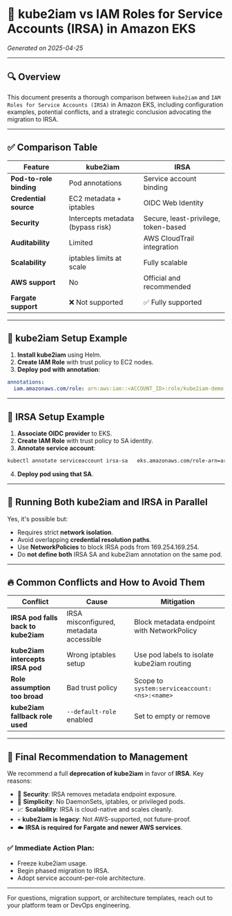 
# 📘 kube2iam vs IAM Roles for Service Accounts (IRSA) in Amazon EKS

*Generated on 2025-04-25*

---

## 🔍 Overview

This document presents a thorough comparison between `kube2iam` and `IAM Roles for Service Accounts (IRSA)` in Amazon EKS, including configuration examples, potential conflicts, and a strategic conclusion advocating the migration to IRSA.

---

## ✅ Comparison Table

| Feature | kube2iam | IRSA |
|--------|-----------|------|
| **Pod-to-role binding** | Pod annotations | Service account binding |
| **Credential source** | EC2 metadata + iptables | OIDC Web Identity |
| **Security** | Intercepts metadata (bypass risk) | Secure, least-privilege, token-based |
| **Auditability** | Limited | AWS CloudTrail integration |
| **Scalability** | iptables limits at scale | Fully scalable |
| **AWS support** | No | Official and recommended |
| **Fargate support** | ❌ Not supported | ✅ Fully supported |

---

## 🔧 kube2iam Setup Example

1. **Install kube2iam** using Helm.
2. **Create IAM Role** with trust policy to EC2 nodes.
3. **Deploy pod with annotation**:

```yaml
annotations:
  iam.amazonaws.com/role: arn:aws:iam::<ACCOUNT_ID>:role/kube2iam-demo-role
```

---

## 🔧 IRSA Setup Example

1. **Associate OIDC provider** to EKS.
2. **Create IAM Role** with trust policy to SA identity.
3. **Annotate service account**:

```bash
kubectl annotate serviceaccount irsa-sa   eks.amazonaws.com/role-arn=arn:aws:iam::<ACCOUNT_ID>:role/irsa-demo-role
```

4. **Deploy pod using that SA**.

---

## 🧱 Running Both kube2iam and IRSA in Parallel

Yes, it's possible but:

- Requires strict **network isolation**.
- Avoid overlapping **credential resolution paths**.
- Use **NetworkPolicies** to block IRSA pods from 169.254.169.254.
- Do **not define both** IRSA SA and kube2iam annotation on the same pod.

---

## 🔥 Common Conflicts and How to Avoid Them

| Conflict | Cause | Mitigation |
|---------|-------|------------|
| **IRSA pod falls back to kube2iam** | IRSA misconfigured, metadata accessible | Block metadata endpoint with NetworkPolicy |
| **kube2iam intercepts IRSA pod** | Wrong iptables setup | Use pod labels to isolate kube2iam routing |
| **Role assumption too broad** | Bad trust policy | Scope to `system:serviceaccount:<ns>:<name>` |
| **kube2iam fallback role used** | `--default-role` enabled | Set to empty or remove |

---

## 🧾 Final Recommendation to Management

We recommend a full **deprecation of kube2iam** in favor of **IRSA**. Key reasons:

- 🔐 **Security**: IRSA removes metadata endpoint exposure.
- 🧰 **Simplicity**: No DaemonSets, iptables, or privileged pods.
- 📈 **Scalability**: IRSA is cloud-native and scales cleanly.
- 💀 **kube2iam is legacy**: Not AWS-supported, not future-proof.
- ☁️ **IRSA is required for Fargate and newer AWS services**.

### ✅ Immediate Action Plan:
- Freeze kube2iam usage.
- Begin phased migration to IRSA.
- Adopt service account-per-role architecture.

---

For questions, migration support, or architecture templates, reach out to your platform team or DevOps engineering.

